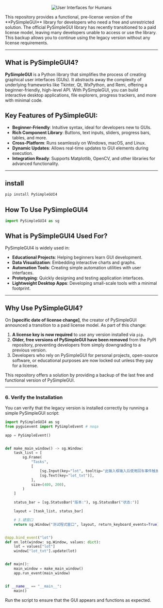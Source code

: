 <p align="center">
  <img src="https://raw.githubusercontent.com/PySimpleGUI/PySimpleGUI/master/images/for_readme/Logo%20with%20text%20for%20GitHub%20Top.png" alt="User Interfaces for Humans">
</p>
This repository provides a functional, pre-license version of the **PySimpleGUI** library for developers who need a free and unrestricted solution. The official PySimpleGUI library has recently transitioned to a paid license model, leaving many developers unable to access or use the library. This backup allows you to continue using the legacy version without any license requirements.

---

## What is PySimpleGUI4?

**PySimpleGUI** is a Python library that simplifies the process of creating graphical user interfaces (GUIs). It abstracts away the complexity of underlying frameworks like Tkinter, Qt, WxPython, and Remi, offering a beginner-friendly, high-level API. With PySimpleGUI, you can build interactive desktop applications, file explorers, progress trackers, and more with minimal code.


## Key Features of PySimpleGUI:
- **Beginner-Friendly**: Intuitive syntax, ideal for developers new to GUIs.
- **Rich Component Library**: Buttons, text inputs, sliders, progress bars, tables, and more.
- **Cross-Platform**: Runs seamlessly on Windows, macOS, and Linux.
- **Dynamic Updates**: Allows real-time updates to GUI elements during execution.
- **Integration Ready**: Supports Matplotlib, OpenCV, and other libraries for advanced functionality.

---

## install
~~~bash
pip install PySimpleGUI4
~~~
## How To Use PySimpleGUI4
~~~python
import PySimpleGUI4 as sg
~~~

## What is PySimpleGUI4 Used For?

PySimpleGUI4 is widely used in:
- **Educational Projects**: Helping beginners learn GUI development.
- **Data Visualization**: Embedding interactive charts and graphs.
- **Automation Tools**: Creating simple automation utilities with user interfaces.
- **Prototyping**: Quickly designing and testing application interfaces.
- **Lightweight Desktop Apps**: Developing small-scale tools with a minimal footprint.

---

## Why Use PySimpleGUI4?

On **[specific date of license change]**, the creator of PySimpleGUI announced a transition to a paid license model. As part of this change:
1. **A license key is now required** to use any version installed via `pip`.
2. **Older, free versions of PySimpleGUI have been removed** from the PyPI repository, preventing developers from simply downgrading to a previous version.
3. Developers who rely on PySimpleGUI for personal projects, open-source software, or educational purposes are now locked out unless they pay for a license.

This repository offers a solution by providing a backup of the last free and functional version of PySimpleGUI.

---


### **6. Verify the Installation**

You can verify that the legacy version is installed correctly by running a simple PySimpleGUI script:

```python
import PySimpleGUI4 as sg
from pyguievent import PySimpleEvent # noqa

app = PySimpleEvent()


def make_main_window() -> sg.Window:
    task_list = [
        sg.Frame(
            "Tasks",
            [
                [sg.Input(key="lot", tooltip="此输入框输入后使用回车事件触发")],
                [sg.Text(key="lot_txt")],
            ],
            size=(400, 200),
        )
    ]

    status_bar = [sg.StatusBar("版本:"), sg.StatusBar("状态:")]

    layout = [task_list, status_bar]

    # 3.建窗口
    return sg.Window("测试程式窗口", layout, return_keyboard_events=True)


@app.bind_event("lot")
def on_lot(window: sg.Window, values: dict):
    lot = values["lot"]
    window["lot_txt"].update(lot)


def main():
    main_window = make_main_window()
    app.run_event(main_window)


if __name__ == "__main__":
    main()
```

Run the script to ensure that the GUI appears and functions as expected.

